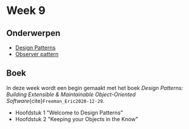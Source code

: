 # Week 9

## Onderwerpen

-   [Design Patterns](/topics/9a_design_patterns)
-   [Observer pattern](/topics/9c_observer_pattern)

## Boek

In deze week wordt een begin gemaakt met het boek *Design Patterns: Building Extensible & Maintainable Object-Oriented Software*{cite}`Freeman_Eric2020-12-29`.

-   Hoofdstuk 1 "Welcome to Design Patterns"
-   Hoofdstuk 2 "Keeping your Objects in the Know"
